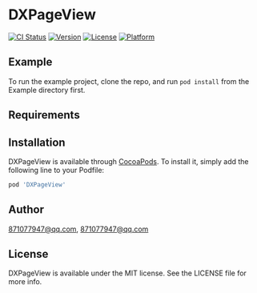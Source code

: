# DXPageView

[![CI Status](https://img.shields.io/travis/871077947@qq.com/DXPageView.svg?style=flat)](https://travis-ci.org/871077947@qq.com/DXPageView)
[![Version](https://img.shields.io/cocoapods/v/DXPageView.svg?style=flat)](https://cocoapods.org/pods/DXPageView)
[![License](https://img.shields.io/cocoapods/l/DXPageView.svg?style=flat)](https://cocoapods.org/pods/DXPageView)
[![Platform](https://img.shields.io/cocoapods/p/DXPageView.svg?style=flat)](https://cocoapods.org/pods/DXPageView)

## Example

To run the example project, clone the repo, and run `pod install` from the Example directory first.

## Requirements

## Installation

DXPageView is available through [CocoaPods](https://cocoapods.org). To install
it, simply add the following line to your Podfile:

```ruby
pod 'DXPageView'
```

## Author

871077947@qq.com, 871077947@qq.com

## License

DXPageView is available under the MIT license. See the LICENSE file for more info.
